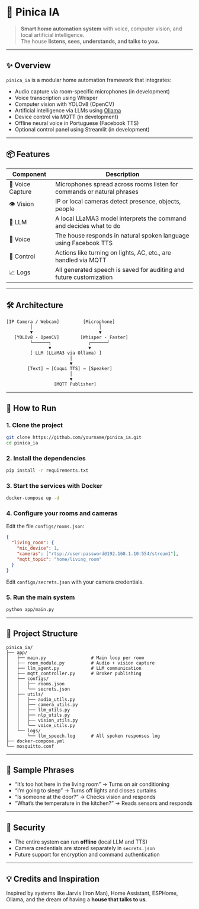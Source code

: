 # 🏡 Pinica IA

> **Smart home automation system** with voice, computer vision, and local artificial intelligence.  
> The house **listens, sees, understands, and talks to you.**

---

## ✨ Overview

`pinica_ia` is a modular home automation framework that integrates:

- Audio capture via room-specific microphones (in development)  
- Voice transcription using Whisper  
- Computer vision with YOLOv8 (OpenCV)  
- Artificial intelligence via LLMs using [Ollama](https://ollama.com)  
- Device control via MQTT (in development)  
- Offline neural voice in Portuguese (Facebook TTS)  
- Optional control panel using Streamlit (in development)

---

## 📦 Features

| Component         | Description                                                                 |
|-------------------|-----------------------------------------------------------------------------|
| 🎤 Voice Capture  | Microphones spread across rooms listen for commands or natural phrases      |
| 👁️ Vision         | IP or local cameras detect presence, objects, people                        |
| 🧠 LLM             | A local LLaMA3 model interprets the command and decides what to do         |
| 💬 Voice           | The house responds in natural spoken language using Facebook TTS            |
| 🧭 Control         | Actions like turning on lights, AC, etc., are handled via MQTT              |
| 📈 Logs            | All generated speech is saved for auditing and future customization         |

---

## 🛠️ Architecture

```
[IP Camera / Webcam]         [Microphone]
         │                         │
         ▼                         ▼
   [YOLOv8 - OpenCV]        [Whisper - Faster]
         └──────┐              ┌──────┘
                ▼              ▼
         [ LLM (LLaMA3 via Ollama) ]
                        │
                        ▼
        [Text] → [Coqui TTS] → [Speaker]
                        │
                        ▼
                  [MQTT Publisher]
```

---

## 🚀 How to Run

### 1. Clone the project

```bash
git clone https://github.com/yourname/pinica_ia.git
cd pinica_ia
```

### 2. Install the dependencies

```bash
pip install -r requirements.txt
```

### 3. Start the services with Docker

```bash
docker-compose up -d
```

### 4. Configure your rooms and cameras

Edit the file `configs/rooms.json`:

```json
{
  "living_room": {
    "mic_device": 1,
    "cameras": ["rtsp://user:password@192.168.1.10:554/stream1"],
    "mqtt_topic": "home/living_room"
  }
}
```

Edit `configs/secrets.json` with your camera credentials.

### 5. Run the main system

```bash
python app/main.py
```

---

## 📂 Project Structure

```
pinica_ia/
├── app/
│   ├── main.py                 # Main loop per room
│   ├── room_module.py          # Audio + vision capture
│   ├── llm_agent.py            # LLM communication
│   ├── mqtt_controller.py      # Broker publishing
│   ├── configs/
│   │   ├── rooms.json
│   │   └── secrets.json
│   ├── utils/
│   │   ├── audio_utils.py
│   │   ├── camera_utils.py
│   │   ├── llm_utils.py
│   │   ├── nlp_utils.py
│   │   ├── vision_utils.py
│   │   └── voice_utils.py
│   └── logs/
│       └── llm_speech.log      # All spoken responses log
├── docker-compose.yml
└── mosquitto.conf
```

---

## 💬 Sample Phrases

- “It’s too hot here in the living room” → Turns on air conditioning  
- “I’m going to sleep” → Turns off lights and closes curtains  
- “Is someone at the door?” → Checks vision and responds  
- “What’s the temperature in the kitchen?” → Reads sensors and responds  

---

## 🔐 Security

- The entire system can run **offline** (local LLM and TTS)  
- Camera credentials are stored separately in `secrets.json`  
- Future support for encryption and command authentication  

---

## 💡 Credits and Inspiration

Inspired by systems like Jarvis (Iron Man), Home Assistant, ESPHome, Ollama, and the dream of having a **house that talks to us**.